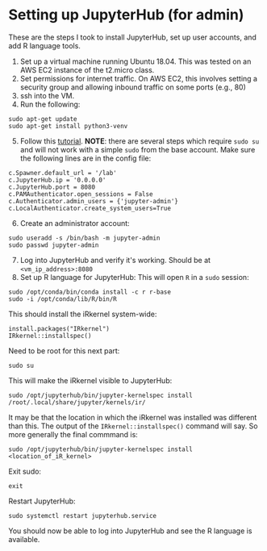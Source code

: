 # Setting up JupyterHub (for admin)

These are the steps I took to install JupyterHub, set up user accounts, and add R language tools.

1. Set up a virtual machine running Ubuntu 18.04. This was tested on an AWS EC2 instance of the t2.micro class.
2. Set permissions for internet traffic. On AWS EC2, this involves setting a security group and allowing inbound traffic on some ports (e.g., 80)
3. ssh into the VM.
4. Run the following:
```
sudo apt-get update
sudo apt-get install python3-venv
```
5. Follow this [tutorial](https://jupyterhub.readthedocs.io/en/stable/installation-guide-hard.html). **NOTE**: there are several steps which require `sudo su` and will not work with a simple `sudo` from the base account. Make sure the following lines are in the config file:
```
c.Spawner.default_url = '/lab'
c.JupyterHub.ip = '0.0.0.0'
c.JupyterHub.port = 8080
c.PAMAuthenticator.open_sessions = False
c.Authenticator.admin_users = {'jupyter-admin'}
c.LocalAuthenticator.create_system_users=True
```
6. Create an administrator account:
```
sudo useradd -s /bin/bash -m jupyter-admin
sudo passwd jupyter-admin
```
7. Log into JupyterHub and verify it's working. Should be at `<vm_ip_address>:8080`
8. Set up R language for JupyterHub:
This will open `R` in a `sudo` session:
```
sudo /opt/conda/bin/conda install -c r r-base
sudo -i /opt/conda/lib/R/bin/R
```
This should install the iRkernel system-wide:
```
install.packages("IRkernel")
IRkernel::installspec()
```
Need to be root for this next part:
```
sudo su
```
This will make the iRkernel visible to JupyterHub:
```
sudo /opt/jupyterhub/bin/jupyter-kernelspec install /root/.local/share/jupyter/kernels/ir/
```
It may be that the location in which the iRkernel was installed was different than this. The output of the `IRkernel::installspec()` command will say. So more generally the final commmand is:
```
sudo /opt/jupyterhub/bin/jupyter-kernelspec install <location_of_iR_kernel>
```
Exit sudo:
```
exit
```
Restart JupyterHub:
```
sudo systemctl restart jupyterhub.service
```
You should now be able to log into JupyterHub and see the R language is available. 

